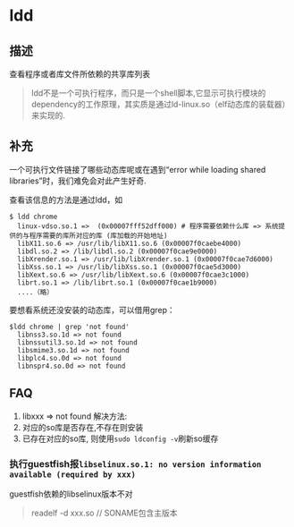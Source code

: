 # ldd

## 描述

查看程序或者库文件所依赖的共享库列表

> ldd不是一个可执行程序，而只是一个shell脚本,它显示可执行模块的dependency的工作原理，其实质是通过ld-linux.so（elf动态库的装载器）来实现的.

## 补充

一个可执行文件链接了哪些动态库呢或在遇到“error while loading shared libraries”时，我们难免会对此产生好奇.

查看该信息的方法是通过ldd，如

```shell
$ ldd chrome
  linux-vdso.so.1 =>  (0x00007fff52dff000) # 程序需要依赖什么库 => 系统提供的与程序需要的库所对应的库 (库加载的开始地址)
  libX11.so.6 => /usr/lib/libX11.so.6 (0x00007f0caebe4000)
  libdl.so.2 => /lib/libdl.so.2 (0x00007f0cae9e0000)
  libXrender.so.1 => /usr/lib/libXrender.so.1 (0x00007f0cae7d6000)
  libXss.so.1 => /usr/lib/libXss.so.1 (0x00007f0cae5d3000)
  libXext.so.6 => /usr/lib/libXext.so.6 (0x00007f0cae3c1000)
  librt.so.1 => /lib/librt.so.1 (0x00007f0cae1b9000)
  ....（略）
```

要想看系统还没安装的动态库，可以借用grep：

```shell
$ldd chrome | grep 'not found'
  libnss3.so.1d => not found
  libnssutil3.so.1d => not found
  libsmime3.so.1d => not found
  libplc4.so.0d => not found
  libnspr4.so.0d => not found
```

## FAQ
1. libxxx => not found
解决方法:
1. 对应的so库是否存在,不存在则安装
1. 已存在对应的so库, 则使用`sudo ldconfig -v`刷新so缓存

### 执行guestfish报`libselinux.so.1: no version information available (required by xxx)`
guestfish依赖的libselinux版本不对

> readelf -d xxx.so // SONAME包含主版本